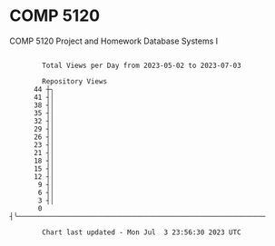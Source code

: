 # COMP 5120
COMP 5120 Project and Homework 
Database Systems I

```

        Total Views per Day from 2023-05-02 to 2023-07-03

        Repository Views
      44 ┼╮
      41 ┤│
      38 ┤│
      35 ┤│
      32 ┤│
      29 ┤│
      26 ┤│
      23 ┤│
      21 ┤│
      18 ┤│
      15 ┤│
      12 ┤│
       9 ┤│
       6 ┤│
       3 ┤│
       0 ┤╰─────────────────────────────────────────────────────────────

        Chart last updated - Mon Jul  3 23:56:30 2023 UTC
        
```
